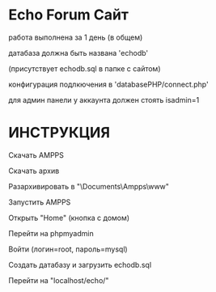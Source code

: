 # Echo Forum Сайт
работа выполнена за 1 день (в общем)

датабаза должна быть названа 'echodb'

(присутствует echodb.sql в папке с сайтом)

конфигурация подлкючения в 'databasePHP/connect.php'

для админ панели у аккаунта должен стоять isadmin=1

# ИНСТРУКЦИЯ
Скачать AMPPS

Скачать архив

Разархивировать в "\Documents\Ampps\www\"

Запустить AMPPS

Открыть "Home" (кнопка с домом)

Перейти на phpmyadmin

Войти (логин=root, пароль=mysql)

Создать датабазу и загрузить echodb.sql

Перейти на "localhost/echo/"

